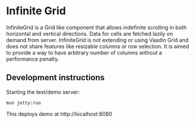 # Infinite Grid

InfiniteGrid is a Grid like component that allows indefinite scrolling in both horizontal and vertical directions.
Data for cells are fetched lazily on demand from server. InfiniteGrid is not extending or using Vaadin Grid
and does not share features like resizable columns or row selection. It is aimed to provide a way to have arbitrary
number of columns without a performance penalty.

## Development instructions

Starting the test/demo server:
```
mvn jetty:run
```

This deploys demo at http://localhost:8080


